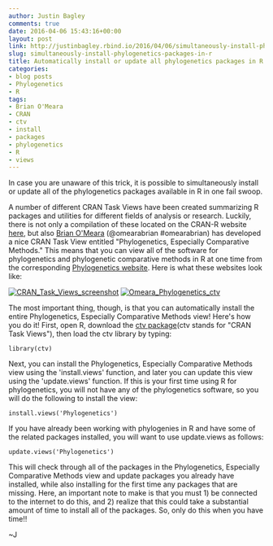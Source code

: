 ```yaml
---
author: Justin Bagley
comments: true
date: 2016-04-06 15:43:16+00:00
layout: post
link: http://justinbagley.rbind.io/2016/04/06/simultaneously-install-phylogenetics-packages-in-r/
slug: simultaneously-install-phylogenetics-packages-in-r
title: Automatically install or update all phylogenetics packages in R
categories:
- blog posts
- Phylogenetics
- R
tags:
- Brian O'Meara
- CRAN
- ctv
- install
- packages
- phylogenetics
- R
- views
---
```


In case you are unaware of this trick, it is possible to simultaneously install or update all of the phylogenetics packages available in R in one fail swoop.

A number of different CRAN Task Views have been created summarizing R packages and utilities for different fields of analysis or research. Luckily, there is not only a compilation of these located on the CRAN-R website [here](https://cran.r-project.org/web/views/), but also [Brian O'Meara](https://twitter.com/omearabrian) (@omearabrian #omearabrian) has developed a nice CRAN Task View entitled "Phylogenetics, Especially Comparative Methods." This means that you can view all of the software for phylogenetics and phylogenetic comparative methods in R at one time from the corresponding [Phylogenetics website](https://cran.r-project.org/web/views/Phylogenetics.html). Here is what these websites look like:

[![CRAN_Task_Views_screenshot](/images/CRAN_Task_Views_screenshot-768x407.png)](/images/CRAN_Task_Views_screenshot-1024x542.png)
[![Omeara_Phylogenetics_ctv](/images/Omeara_Phylogenetics_ctv-768x407.png)](/images/Omeara_Phylogenetics_ctv-1024x543.png)

The most important thing, though, is that you can automatically install the entire Phylogenetics, Especially Comparative Methods view! Here's how you do it! First, open R, download the [ctv package](https://cran.r-project.org/web/packages/ctv/index.html)(ctv stands for "CRAN Task Views"), then load the ctv library by typing:

```
library(ctv)
```


Next, you can install the Phylogenetics, Especially Comparative Methods view using the 'install.views' function, and later you can update this view using the 'update.views' function. If this is your first time using R for phylogenetics, you will not have any of the phylogenetics software, so you will do the following to install the view:

```
install.views('Phylogenetics')
```

If you have already been working with phylogenies in R and have some of the related packages installed, you will want to use update.views as follows:

```
update.views('Phylogenetics')
```

This will check through all of the packages in the Phylogenetics, Especially Comparative Methods view and update packages you already have installed, while also installing for the first time any packages that are missing. Here, an important note to make is that you must 1) be connected to the internet to do this, and 2) realize that this could take a substantial amount of time to install all of the packages. So, only do this when you have time!!

~J
